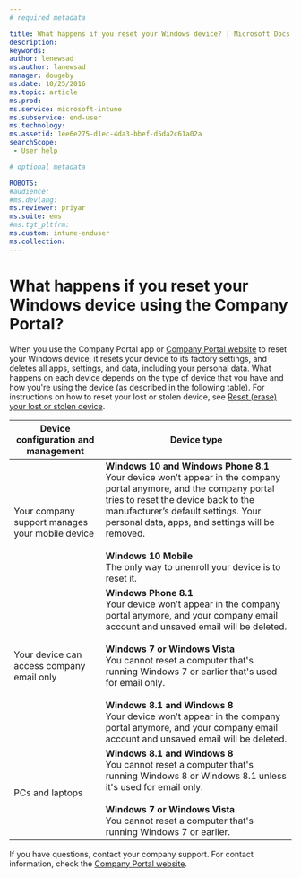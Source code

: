 ```yaml
---
# required metadata

title: What happens if you reset your Windows device? | Microsoft Docs
description:
keywords:
author: lenewsad
ms.author: lanewsad
manager: dougeby
ms.date: 10/25/2016
ms.topic: article
ms.prod:
ms.service: microsoft-intune
ms.subservice: end-user
ms.technology:
ms.assetid: 1ee6e275-d1ec-4da3-bbef-d5da2c61a02a
searchScope:
 - User help

# optional metadata

ROBOTS:  
#audience:
#ms.devlang:
ms.reviewer: priyar
ms.suite: ems
#ms.tgt_pltfrm:
ms.custom: intune-enduser
ms.collection: 
---
```



# What happens if you reset your Windows device using the Company Portal?

When you use the Company Portal app or [Company Portal website](reset-erase-your-device-cpwebsite.md) to reset your Windows device, it resets your device to its factory settings, and deletes all apps, settings, and data, including your personal data. What happens on each device depends on the type of device that you have and how you're using the device (as described in the following table). For instructions on how to reset your lost or stolen device, see [Reset (erase) your lost or stolen device](reset-erase-your-device-cpwebsite.md).

|Device configuration and management|Device type|
|---------------------------------------|---------------|
|Your company support manages your mobile device|**Windows 10 and Windows Phone 8.1**</br>Your device won’t appear in the company portal anymore, and the company portal tries to reset the device back to the manufacturer’s default settings. Your personal data, apps, and settings will be removed. <br /><br />**Windows 10 Mobile**</br>The only way to unenroll your device is to reset it.|
|Your device can access company email only|**Windows Phone 8.1**<br />Your device won’t appear in the company portal anymore, and your company email account and unsaved email will be deleted.<br /><br />**Windows 7 or Windows Vista**<br />You cannot reset a computer that's running Windows 7 or earlier that's used for email only.<br /><br />**Windows 8.1 and Windows 8**<br />Your device won’t appear in the company portal anymore, and your company email account and unsaved email will be deleted.|
|PCs and laptops|**Windows 8.1 and Windows 8**<br />You cannot reset a computer that's running Windows 8 or Windows 8.1 unless it's used for email only.<br /><br />**Windows 7 or Windows Vista**<br />You cannot reset a computer that's running Windows 7 or earlier.|

If you have questions, contact your company support. For contact information, check the [Company Portal website](https://go.microsoft.com/fwlink/?linkid=2010980).
